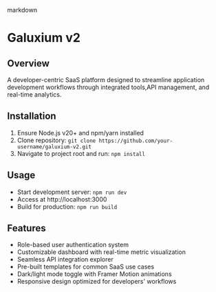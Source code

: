 markdown
# Galuxium v2

## Overview
A developer-centric SaaS platform designed to streamline application development workflows through integrated tools,API management, and real-time analytics.

## Installation
1. Ensure Node.js v20+ and npm/yarn installed
2. Clone repository: `git clone https://github.com/your-username/galuxium-v2.git`
3. Navigate to project root and run: `npm install`

## Usage
- Start development server: `npm run dev`
- Access at http://localhost:3000
- Build for production: `npm run build`

## Features
- Role-based user authentication system
- Customizable dashboard with real-time metric visualization
- Seamless API integration explorer
- Pre-built templates for common SaaS use cases
- Dark/light mode toggle with Framer Motion animations
- Responsive design optimized for developers' workflows